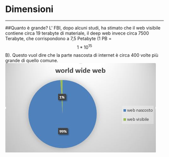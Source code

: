 # Dimensioni

---
##Quanto è grande?
L' FBI, dopo alcuni studi, ha stimato che il web visibile contiene circa 19 terabyte di materiale, il deep web invece circa 7500 Terabyte, che corrispondono a 7,5 Petabyte (1 PB = $$1*10^{15}$$ B). Questo vuol dire che la parte nascosta di internet è circa 400 volte più grande di quello comune.
![](stat.JPG)